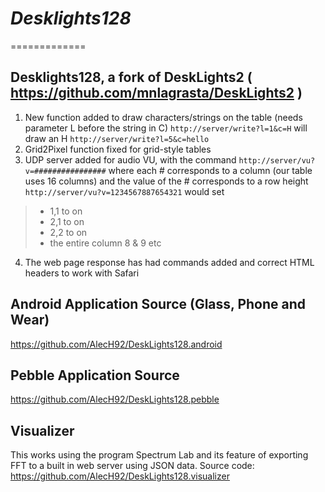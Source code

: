 # _Desklights128_
=============

## Desklights128, a fork of DeskLights2 ( https://github.com/mnlagrasta/DeskLights2 )

1. New function added to draw characters/strings on the table (needs parameter L before the string in C)
`http://server/write?l=1&c=H`
will draw an H
`http://server/write?l=5&c=hello`
2. Grid2Pixel function fixed for grid-style tables
3. UDP server added for audio VU, with the command
`http://server/vu?v=################`
where each # corresponds to a column (our table uses 16 columns) and the value of the # corresponds to a row height
`http://server/vu?v=1234567887654321`
would set

> - 1,1 to on
> - 2,1 to on
> - 2,2 to on
> - the entire column 8 & 9 etc

4. The web page response has had commands added and correct HTML headers to work with Safari

## Android Application Source (Glass, Phone and Wear)
https://github.com/AlecH92/DeskLights128.android

## Pebble Application Source
https://github.com/AlecH92/DeskLights128.pebble

## Visualizer
This works using the program Spectrum Lab and its feature of exporting FFT to a built in web server using JSON data.
Source code: https://github.com/AlecH92/DeskLights128.visualizer
